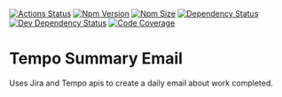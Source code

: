 [![Actions Status](https://github.com/lewis785/tempo-summary-email/workflows/Node%20CI/badge.svg)](https://github.com/lewis785/tempo-summary-email/actions)
[![Npm Version](https://img.shields.io/npm/v/tempo-summary-email)](https://www.npmjs.com/package/tempo-summary-email)
[![Npm Size](https://img.shields.io/bundlephobia/min/tempo-summary-email)](https://www.npmjs.com/package/tempo-summary-email)
[![Dependency Status](https://david-dm.org/lewis785/tempo-summary-email/status.svg)](https://david-dm.org/lewis785/tempo-summary-email)
[![Dev Dependency Status](https://david-dm.org/lewis785/tempo-summary-email/dev-status.svg)](https://david-dm.org/lewis785/tempo-summary-email?type=dev)
[![Code Coverage](https://codecov.io/gh/lewis785/tempo-summary-email/branch/master/graph/badge.svg)](https://codecov.io/gh/lewis785/tempo-summary-email)

# Tempo Summary Email
Uses Jira and Tempo apis to create a daily email about work completed.
